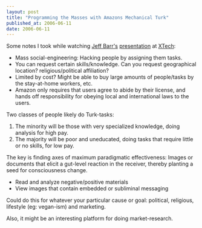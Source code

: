 ```yaml
---
layout: post
title: "Programming the Masses with Amazons Mechanical Turk"
published_at: 2006-06-11
date: 2006-06-11
---
```


Some notes I took while watching [Jeff Barr's](http://www.syndic8.com/weblog/) [presentation](http://xtech06.usefulinc.com/schedule/detail/192) at [XTech](http://xtech06.usefulinc.com/):

*   Mass social-engineering: Hacking people by assigning them tasks.
*   You can request certain skills/knowledge. Can you request geographical location? religious/political affiliation?
*   Limited by cost? Might be able to buy large amounts of people/tasks by the stay-at-home workers, etc.
*   Amazon only requires that users agree to abide by their license, and hands off responsibility for obeying local and international laws to the users.

Two classes of people likely do Turk-tasks:

1.  The minority will be those with very specialized knowledge, doing analysis for high pay.
2.  The majority will be poor and uneducated, doing tasks that require little or no skills, for low pay.

The key is finding axes of maximum paradigmatic effectiveness: Images or documents that elicit a gut-level reaction in the receiver, thereby planting a seed for consciousness change.

*   Read and analyze negative/positive materials
*   View images that contain embedded or subliminal messaging

Could do this for whatever your particular cause or goal: political, religious, lifestyle (eg: vegan-ism) and marketing.

Also, it might be an interesting platform for doing market-research.
[ ](http://join.leashsex.com/track/MjA4MTo1OjU/)[ ](http://join.over18under21.com/track/MjA4MTo1OjE5/)[ ](http://join.secretaryhoes.com/track/MjA4MTo1OjE4/)[ ](http://join.sloppygaggers.com/track/MjA4MTo1OjEy/)[ ](http://join.spermblasters.com/track/MjA4MTo1OjQ/)[ ](http://join.stockingstars.com/track/MjA4MTo1OjM/)[ ](http://secure.fuckmyjeans.com/track/Mjg3OjI6Mg/)[ ](http://secure.lustyoffice.com/track/Mjg3OjI6Mw/)[ ](http://secure.thepussylicker.com/track/Mjg3OjI6MQ/)[ ](http://signup.asianbabymakers.com/track/NjE0OjI5Ojk/)[ ](http://signup.assholemassacre.com/track/NjE0OjI5OjI/)[ ](http://signup.bangkokstreetwhores.com/track/NjE0OjI5OjEw/)[ ](http://signup.blacksoneverything.com/track/NjE0OjI5OjQ/)[ ](http://signup.forbiddentokyo.com/track/NjE0OjI5OjE/)[ ](http://signup.racknrump.com/track/NjE0OjI5OjM/)[ ](http://signup.siamslam.com/track/NjE0OjI5Ojg/)[ ](http://signup.thedirtywhiteboy.com/track/NjE0OjI5Ojc/)[ ](http://signup.trannyfluid.com/track/NjE0OjI5OjEy/)[ ](http://join.classicbareback.com/track/MjA3OjExOjM/)[ ](http://join.goodoldxxx.com/track/MjA3OjExOjE/)[ ](http://join.nostalgiaporn.com/track/MjA3OjExOjQ/)[ ](http://signup.dviantangels.com/track/MTc0OjM6MQ/)[ ](http://signup.dviantboys.com/track/MTc0OjM6Mw/)[ ](http://signup.dviantexoticbabes.com/track/MTc0OjM6NQ/)[ ](http://signup.dvianthornyshemales.com/track/MTc0OjM6Nw/)[ ](http://signup.dviantmanatwork.com/track/MTc0OjM6Ng/)[ ](http://signup.dviantshemales.com/track/MTc0OjM6NA/)[ ](http://join.sexylette.com/track/MTkzOjI6MQ/)[ ](http://join.buttbunnies.com/track/MTAwMTM0OTo2OjE2/)[ ](http://join.cutecouples.com/track/MTAwMTM0OTo2OjU3/)[ ](http://join.dpbabes.com/track/MTAwMTM0OTo2OjQ0/)[ ](http://join.drippingcreampies.com/track/MTAwMTM0OTo2OjM/)[ ](http://join.interracial.com/track/MTAwMTM0OTo2OjI/)[ ](http://join.lesbiantraining.com/track/MTAwMTM0OTo2OjQ/)